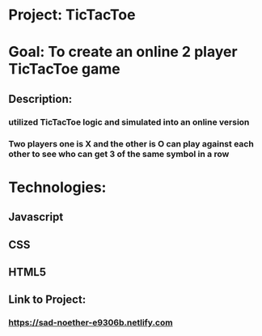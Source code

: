 # Project: TicTacToe
# Goal: To create an online 2 player TicTacToe game

## Description:
### utilized TicTacToe logic and simulated into an online version
### Two players one is X and the other is O can play against each other to see who can get 3 of the same symbol in a row

# Technologies:
## Javascript
## CSS
## HTML5

## Link to Project:
### https://sad-noether-e9306b.netlify.com



